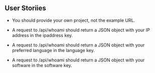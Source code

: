 ## User Storiies

- You should provide your own project, not the example URL.

- A request to /api/whoami should return a JSON object with your IP address in the ipaddress key.

- A request to /api/whoami should return a JSON object with your preferred language in the language key.

- A request to /api/whoami should return a JSON object with your software in the software key.
